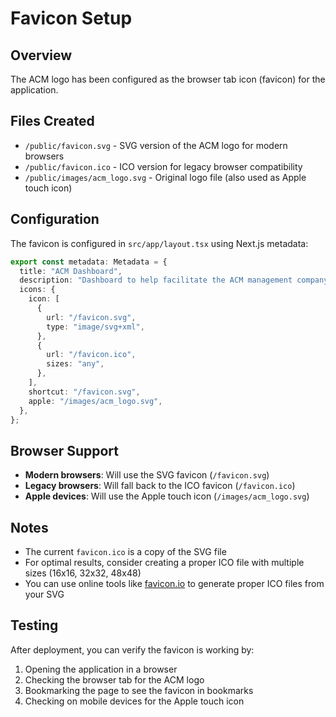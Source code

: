 # Favicon Setup

## Overview

The ACM logo has been configured as the browser tab icon (favicon) for the application.

## Files Created

- `/public/favicon.svg` - SVG version of the ACM logo for modern browsers
- `/public/favicon.ico` - ICO version for legacy browser compatibility
- `/public/images/acm_logo.svg` - Original logo file (also used as Apple touch icon)

## Configuration

The favicon is configured in `src/app/layout.tsx` using Next.js metadata:

```typescript
export const metadata: Metadata = {
  title: "ACM Dashboard",
  description: "Dashboard to help facilitate the ACM management company",
  icons: {
    icon: [
      {
        url: "/favicon.svg",
        type: "image/svg+xml",
      },
      {
        url: "/favicon.ico",
        sizes: "any",
      },
    ],
    shortcut: "/favicon.svg",
    apple: "/images/acm_logo.svg",
  },
};
```

## Browser Support

- **Modern browsers**: Will use the SVG favicon (`/favicon.svg`)
- **Legacy browsers**: Will fall back to the ICO favicon (`/favicon.ico`)
- **Apple devices**: Will use the Apple touch icon (`/images/acm_logo.svg`)

## Notes

- The current `favicon.ico` is a copy of the SVG file
- For optimal results, consider creating a proper ICO file with multiple sizes (16x16, 32x32, 48x48)
- You can use online tools like [favicon.io](https://favicon.io/) to generate proper ICO files from your SVG

## Testing

After deployment, you can verify the favicon is working by:

1. Opening the application in a browser
2. Checking the browser tab for the ACM logo
3. Bookmarking the page to see the favicon in bookmarks
4. Checking on mobile devices for the Apple touch icon
